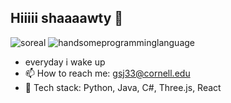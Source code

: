 ## Hiiiii shaaaawty 👋
![soreal](https://github.com/gracejinsotrue/gracejinsotrue/blob/main/postthisdog.png)
![handsomeprogramminglanguage](https://github.com/gracejinsotrue/gracejinsotrue/blob/main/handsomeproramminglanguageslmao.png)
- everyday i wake up
- 📫 How to reach me: gsj33@cornell.edu
- 🌱 Tech stack: Python, Java, C#, Three.js, React

<!--
**gracejinsotrue/gracejinsotrue** is a ✨ _special_ ✨ repository because its `README.md` (this file) appears on your GitHub profile.

Here are some ideas to get you started:

- 🔭 I’m currently working on ...
- 🌱 I’m currently learning ...
- 👯 I’m looking to collaborate on ...
- 🤔 I’m looking for help with ...
- 💬 Ask me about ...
- 📫 How to reach me: gsj33@cornell.edu
- 😄 Pronouns: ...
- ⚡ Fun fact: ...
-->
